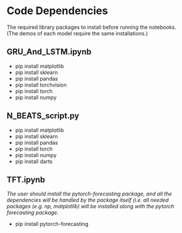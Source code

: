 # Code Dependencies 

The required library packages to install before running the notebooks.  
(The demos of each model require the same installations.)

## **GRU_And_LSTM.ipynb**
* pip install matplotlib  
* pip install sklearn  
* pip install pandas  
* pip install torchvision  
* pip install torch  
* pip install numpy  

## **N_BEATS_script.py**
* pip install matplotlib
* pip install sklearn
* pip install pandas
* pip install torch
* pip install numpy
* pip install darts

## **TFT.ipynb**  
_The user should install the pytorch-forecasting package, and all the dependencies will be handled by the package itself (i.e. all needed packages (e.g. np, matplotlib) will be installed along with the pytorch forecasting package._  
* pip install pytorch-forecasting 
